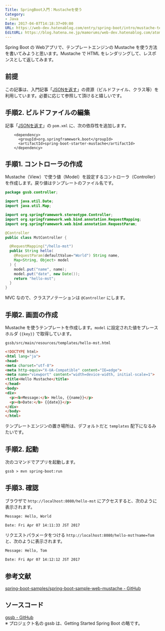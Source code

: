 ```yaml
---
Title: SpringBoot入門：Mustacheを使う
Category:
- Java
Date: 2017-04-07T14:18:37+09:00
URL: https://web-dev.hatenablog.com/entry/spring-boot/intro/mustache-template
EditURL: https://blog.hatena.ne.jp/mamorums/web-dev.hatenablog.com/atom/entry/10328749687235335739
---
```


Spring Boot の Webアプリで、テンプレートエンジンの Mustache を使う方法を書いてみようと思います。Mustache で HTML をレンダリングして、レスポンスとして返してみます。


## 前提
この記事は、入門記事「[JSONを返す](/entry/spring-boot/intro/response-json)」の資源（ビルドファイル、クラス等）を利用しています。必要に応じて参照して頂けると嬉しいです。


## 手順2. ビルドファイルの編集
記事「[JSONを返す](/entry/spring-boot/intro/response-json)」の `pom.xml` に、次の依存性を追加します。

```
    <dependency>
      <groupId>org.springframework.boot</groupId>
      <artifactId>spring-boot-starter-mustache</artifactId>
    </dependency>
```


## 手順1. コントローラの作成
Mustache（View）で使う値（Model）を設定するコントローラ（Controller）を作成します。戻り値はテンプレートのファイル名です。

```java
package gssb.controller;

import java.util.Date;
import java.util.Map;

import org.springframework.stereotype.Controller;
import org.springframework.web.bind.annotation.RequestMapping;
import org.springframework.web.bind.annotation.RequestParam;

@Controller
public class MstController {

  @RequestMapping("/hello-mst")
  public String hello(
    @RequestParam(defaultValue="World") String name,
    Map<String, Object> model
  ) {
    model.put("name", name);
    model.put("date", new Date());
    return "hello-mst";
  }
}

```

MVC なので、クラスアノテーションは `@Controller` にします。


## 手順2. 画面の作成
Mustache を使うテンプレートを作成します。`model` に設定された値をプレースホルダ `{{key}}` で取得しています。

`gssb/src/main/resources/templates/hello-mst.html`

```html
<!DOCTYPE html>
<html lang="ja">
<head>
<meta charset="utf-8">
<meta http-equiv="X-UA-Compatible" content="IE=edge">
<meta name="viewport" content="width=device-width, initial-scale=1">
<title>Hello Mustache</title>
</head>
<body>
<div>
  <p><b>Message:</b> Hello, {{name}}</p>
  <p><b>Date:</b> {{date}}</p>
</div>
</body>
</html>
```

テンプレートエンジンの置き場所は、デフォルトだと `templates` 配下になるみたいです。


## 手順2. 起動
次のコマンドでアプリを起動します。

```txt
gssb > mvn spring-boot:run
```


## 手順3. 確認
ブラウザで `http://localhost:8080/hello-mst` にアクセスすると、次のように表示されます。

```txt
Message: Hello, World

Date: Fri Apr 07 14:11:33 JST 2017
```

リクエストパラメータをつける `http://localhost:8080/hello-mst?name=Tom` と、次のように表示されます。

```txt
Message: Hello, Tom

Date: Fri Apr 07 14:12:12 JST 2017
```

## 参考文献
[spring-boot-samples/spring-boot-sample-web-mustache - GitHub](https://github.com/spring-projects/spring-boot/tree/master/spring-boot-samples/spring-boot-sample-web-mustache)

## ソースコード
[gssb - GitHub](https://github.com/mamorum/blog/tree/master/code/gssb)  
※ プロジェクト名の gssb は、Getting Started Spring Boot の略です。
